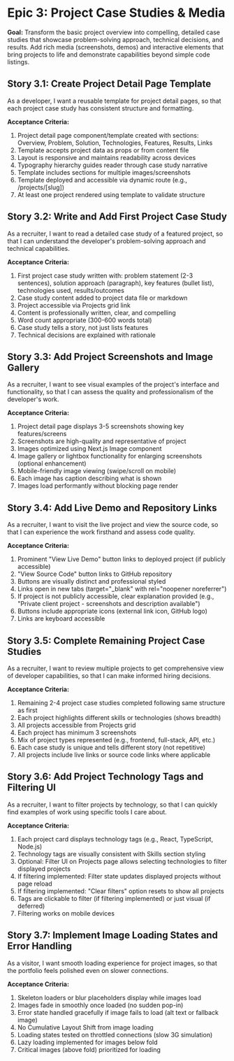# Epic 3: Project Case Studies & Media

**Goal:** Transform the basic project overview into compelling, detailed case studies that showcase problem-solving approach, technical decisions, and results. Add rich media (screenshots, demos) and interactive elements that bring projects to life and demonstrate capabilities beyond simple code listings.

## Story 3.1: Create Project Detail Page Template

As a developer,
I want a reusable template for project detail pages,
so that each project case study has consistent structure and formatting.

**Acceptance Criteria:**
1. Project detail page component/template created with sections: Overview, Problem, Solution, Technologies, Features, Results, Links
2. Template accepts project data as props or from content file
3. Layout is responsive and maintains readability across devices
4. Typography hierarchy guides reader through case study narrative
5. Template includes sections for multiple images/screenshots
6. Template deployed and accessible via dynamic route (e.g., /projects/[slug])
7. At least one project rendered using template to validate structure

## Story 3.2: Write and Add First Project Case Study

As a recruiter,
I want to read a detailed case study of a featured project,
so that I can understand the developer's problem-solving approach and technical capabilities.

**Acceptance Criteria:**
1. First project case study written with: problem statement (2-3 sentences), solution approach (paragraph), key features (bullet list), technologies used, results/outcomes
2. Case study content added to project data file or markdown
3. Project accessible via Projects grid link
4. Content is professionally written, clear, and compelling
5. Word count appropriate (300-600 words total)
6. Case study tells a story, not just lists features
7. Technical decisions are explained with rationale

## Story 3.3: Add Project Screenshots and Image Gallery

As a recruiter,
I want to see visual examples of the project's interface and functionality,
so that I can assess the quality and professionalism of the developer's work.

**Acceptance Criteria:**
1. Project detail page displays 3-5 screenshots showing key features/screens
2. Screenshots are high-quality and representative of project
3. Images optimized using Next.js Image component
4. Image gallery or lightbox functionality for enlarging screenshots (optional enhancement)
5. Mobile-friendly image viewing (swipe/scroll on mobile)
6. Each image has caption describing what is shown
7. Images load performantly without blocking page render

## Story 3.4: Add Live Demo and Repository Links

As a recruiter,
I want to visit the live project and view the source code,
so that I can experience the work firsthand and assess code quality.

**Acceptance Criteria:**
1. Prominent "View Live Demo" button links to deployed project (if publicly accessible)
2. "View Source Code" button links to GitHub repository
3. Buttons are visually distinct and professional styled
4. Links open in new tabs (target="_blank" with rel="noopener noreferrer")
5. If project is not publicly accessible, clear explanation provided (e.g., "Private client project - screenshots and description available")
6. Buttons include appropriate icons (external link icon, GitHub logo)
7. Links are keyboard accessible

## Story 3.5: Complete Remaining Project Case Studies

As a recruiter,
I want to review multiple projects to get comprehensive view of developer capabilities,
so that I can make informed hiring decisions.

**Acceptance Criteria:**
1. Remaining 2-4 project case studies completed following same structure as first
2. Each project highlights different skills or technologies (shows breadth)
3. All projects accessible from Projects grid
4. Each project has minimum 3 screenshots
5. Mix of project types represented (e.g., frontend, full-stack, API, etc.)
6. Each case study is unique and tells different story (not repetitive)
7. All projects include live links or source code links where applicable

## Story 3.6: Add Project Technology Tags and Filtering UI

As a recruiter,
I want to filter projects by technology,
so that I can quickly find examples of work using specific tools I care about.

**Acceptance Criteria:**
1. Each project card displays technology tags (e.g., React, TypeScript, Node.js)
2. Technology tags are visually consistent with Skills section styling
3. Optional: Filter UI on Projects page allows selecting technologies to filter displayed projects
4. If filtering implemented: Filter state updates displayed projects without page reload
5. If filtering implemented: "Clear filters" option resets to show all projects
6. Tags are clickable to filter (if filtering implemented) or just visual (if deferred)
7. Filtering works on mobile devices

## Story 3.7: Implement Image Loading States and Error Handling

As a visitor,
I want smooth loading experience for project images,
so that the portfolio feels polished even on slower connections.

**Acceptance Criteria:**
1. Skeleton loaders or blur placeholders display while images load
2. Images fade in smoothly once loaded (no sudden pop-in)
3. Error state handled gracefully if image fails to load (alt text or fallback image)
4. No Cumulative Layout Shift from image loading
5. Loading states tested on throttled connections (slow 3G simulation)
6. Lazy loading implemented for images below fold
7. Critical images (above fold) prioritized for loading
